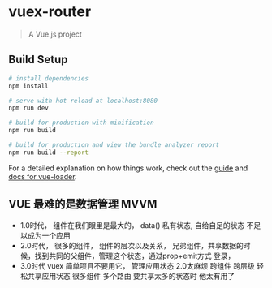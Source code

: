 # vuex-router

> A Vue.js project

## Build Setup

``` bash
# install dependencies
npm install

# serve with hot reload at localhost:8080
npm run dev

# build for production with minification
npm run build

# build for production and view the bundle analyzer report
npm run build --report
```

For a detailed explanation on how things work, check out the [guide](http://vuejs-templates.github.io/webpack/) and [docs for vue-loader](http://vuejs.github.io/vue-loader).


## VUE 最难的是数据管理 MVVM
- 1.0时代， 组件在我们眼里是最大的，
    data() 私有状态, 自给自足的状态 不足以成为一个应用
- 2.0时代， 很多的组件，
    组件的层次以及关系， 兄弟组件，共享数据的时候，找到共同的父组件，管理这个状态，通过prop+emit方式 登录，
- 3.0时代 vuex 简单项目不要用它，
    管理应用状态 2.0太麻烦 
    跨组件 跨层级 轻松共享应用状态
    很多组件 多个路由 要共享太多的状态时 他太有用了